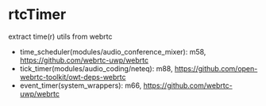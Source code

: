# rtcTimer
extract time(r) utils from webrtc

- time_scheduler(modules/audio_conference_mixer): m58, https://github.com/webrtc-uwp/webrtc
- tick_timer(modules/audio_coding/neteq): m88, https://github.com/open-webrtc-toolkit/owt-deps-webrtc
- event_timer(system_wrappers): m66, https://github.com/webrtc-uwp/webrtc
